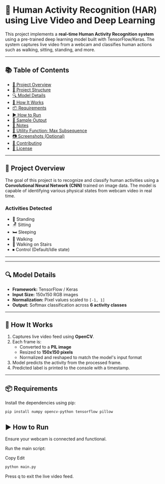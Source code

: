 # 🧍 Human Activity Recognition (HAR) using Live Video and Deep Learning

This project implements a **real-time Human Activity Recognition system** using a pre-trained deep learning model built with TensorFlow/Keras. The system captures live video from a webcam and classifies human actions such as walking, sitting, standing, and more.

---

## 📚 Table of Contents

- [🧠 Project Overview](#-project-overview)
- [📁 Project Structure](#-project-structure)
- [🔍 Model Details](#-model-details)
- [🚀 How It Works](#-how-it-works)
- [📦 Requirements](#-requirements)
- [▶️ How to Run](#️-how-to-run) 
- [🧪 Sample Output](#-sample-output)
- [📌 Notes](#-notes)
- [🧰 Utility Function: Max Subsequence](#-utility-function-max-subsequence)
- [📷 Screenshots (Optional)](#-screenshots-optional)
- [🤝 Contributing](#-contributing)
- [📄 License](#-license)

---

## 🧠 Project Overview

The goal of this project is to recognize and classify human activities using a **Convolutional Neural Network (CNN)** trained on image data. The model is capable of identifying various physical states from webcam video in real time.

### Activities Detected

- 🧍 Standing  
- 🪑 Sitting  
- 🛏️ Sleeping  
- 🚶 Walking  
- 🧗 Walking on Stairs  
- ⏹ Control (Default/Idle state)

---

---

## 🔍 Model Details

- **Framework:** TensorFlow / Keras  
- **Input Size:** 150x150 RGB images  
- **Normalization:** Pixel values scaled to `[-1, 1]`  
- **Output:** Softmax classification across **6 activity classes**

---

## 🚀 How It Works

1. Captures live video feed using **OpenCV**.
2. Each frame is:
   - Converted to a **PIL image**
   - Resized to **150x150 pixels**
   - Normalized and reshaped to match the model's input format
3. Model predicts the activity from the processed frame.
4. Predicted label is printed to the console with a timestamp.

---

## 📦 Requirements

Install the dependencies using pip:

```bash
pip install numpy opencv-python tensorflow pillow
```


## ▶️ How to Run

Ensure your webcam is connected and functional.

Run the main script:

Copy
Edit

```bash
python main.py
```
Press q to exit the live video feed.


